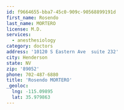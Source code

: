```yaml
---
id: f9664655-bba7-45c0-909c-90568899191d
first_name: Rosendo
last_name: MORTERO
license: M.D.
services:
  - anesthesiology
category: doctors
address: '10120 S Eastern Ave  suite 232'
city: Henderson
state: NV
zip: '89052'
phone: 702-487-6880
title: 'Rosendo MORTERO'
_geoloc:
  lng: -115.09895
  lat: 35.979863
---
```

